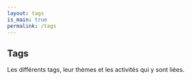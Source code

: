 ```yaml
---
layout: tags
is_main: true
permalink: /tags
---
```


## Tags

Les différents tags, leur thèmes et les activités qui y sont liées.